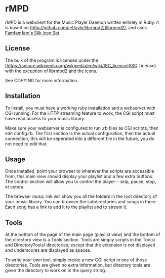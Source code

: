 # rMPD #
rMPD is a webclient for the Music Player Daemon written entirely in Ruby.
It is based on [http://github.com/jeffayle/librmpd2](librmpd2), and uses
[Famfamfam's Silk Icon Set](http://www.famfamfam.com/lab/icons/silk/).

## License ##
The bulk of the program is licensed under the
[https://secure.wikimedia.org/wikipedia/en/wiki/ISC_license](ISC License) 
with the exception of librmpd2 and the icons.

See COPYING for more information.

## Installation ##
To install, you must have a working ruby installation and a webserver with CGI
running. For the HTTP streaming feature to work, the CGI script must have read
access to your music library.

Make sure your webserver is configured to run .rb files as CGI scripts, then
edit config.rb. The first section is the actual configuration, then the actual
connection, this will be seperated into a different file in the future, you do
not need to edit that.

## Usage ##
Once installed, point your browser to wherever the scripts are accessible from,
this main view should display your playlist and a few extra buttons. The
control section will allow you to control the player-- skip, pause, stop, et
cetera.

The browser music link will show you all the folders in the root directory
of your music library. You can browser the subdirectories and songs in there.
Each song has a link to add it to the playlist and to stream it.

## Tools ##
At the bottom of the page of the main page (playlist view) and the bottom of
the directory view is a Tools section. Tools are simply scripts in the Tools/
and DirectoryTools/ directories, except that the extension is not displayed
and underscores are displayed as spaces.

To write your own tool, simply create a new CGI script in one of those
directories. Tools are given no extra information, but directory tools are
given the directory to work on in the query string.
